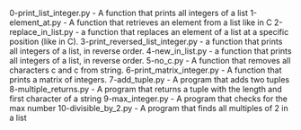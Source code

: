 0-print_list_integer.py - A function that prints all integers of a list
1-element_at.py - A function that retrieves an element from a list like in C
2-replace_in_list.py - a function that replaces an element of a list at a specific position (like in C).
3-print_reversed_list_integer.py -  a function that prints all integers of a list, in reverse order.
4-new_in_list.py -  a function that prints all integers of a list, in reverse order.
5-no_c.py - A function that removes all characters c and c from string.
6-print_matrix_integer.py - A function that prints a matrix of integers.
7-add_tuple.py - A program that adds two tuples
8-multiple_returns.py - A program that returns a tuple with the length and first character of a string
9-max_integer.py - A program that checks for the max number
10-divisible_by_2.py - A program that finds all multiples of 2 in a list
